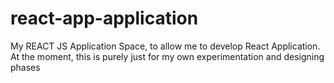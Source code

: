 # react-app-application
My REACT JS Application Space, to allow me to develop React Application. At the moment, this is purely just for my own experimentation and designing phases 
